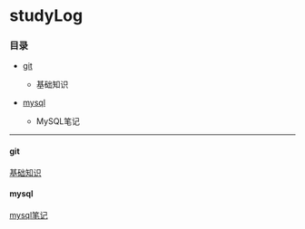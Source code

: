 # 								studyLog

### 目录

+ [git](#git)
  + 基础知识

+ [mysql](#mysql)
  + MySQL笔记

---

#### git

[基础知识](/git/git使用.md)

#### mysql

[mysql笔记](/mysql/mysql笔记.md)